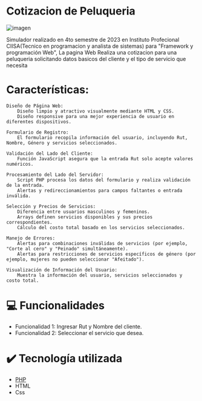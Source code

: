 # Cotizacion de Peluqueria
![imagen](https://github.com/JoaquinEscobarDev/Cotizador-Peluqueria/assets/152922219/a4b635ea-f30a-4821-8991-641207e2c422)

Simulador realizado en 4to semestre de 2023 en Instituto Profecional CIISA(Tecnico en programacion y analista de sistemas) para "Framework y programación Web", La pagina Web Realiza una cotizacion para una peluqueria solicitando datos basicos del cliente y el tipo de servicio que necesita

# Características:

    Diseño de Página Web:
        Diseño limpio y atractivo visualmente mediante HTML y CSS.
        Diseño responsive para una mejor experiencia de usuario en diferentes dispositivos.

    Formulario de Registro:
        El formulario recopila información del usuario, incluyendo Rut, Nombre, Género y servicios seleccionados.

    Validación del Lado del Cliente:
        Función JavaScript asegura que la entrada Rut solo acepte valores numéricos.

    Procesamiento del Lado del Servidor:
        Script PHP procesa los datos del formulario y realiza validación de la entrada.
        Alertas y redireccionamientos para campos faltantes o entrada inválida.

    Selección y Precios de Servicios:
        Diferencia entre usuarios masculinos y femeninos.
        Arrays definen servicios disponibles y sus precios correspondientes.
        Cálculo del costo total basado en los servicios seleccionados.

    Manejo de Errores:
        Alertas para combinaciones inválidas de servicios (por ejemplo, "Corte al cero" y "Peinado" simultáneamente).
        Alertas para restricciones de servicios específicos de género (por ejemplo, mujeres no pueden seleccionar "Afeitado").

    Visualización de Información del Usuario:
        Muestra la información del usuario, servicios seleccionados y costo total.

# 💻 Funcionalidades

- Funcionalidad 1: Ingresar Rut y Nombre del cliente.
- Funcionalidad 2: Seleccionar el servicio que desea.


# ✔️ Tecnología utilizada

- [PHP](https://www.php.net/manual/es/index.php)
- HTML
- Css

